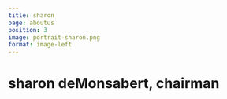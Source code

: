 ```yaml
---
title: sharon
page: aboutus
position: 3
image: portrait-sharon.png
format: image-left
---
```

# sharon deMonsabert, chairman